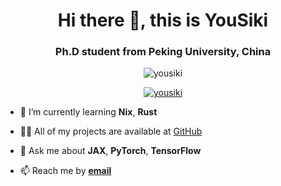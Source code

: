 <h1 align="center">Hi there 👋, this is YouSiki</h1>
<h3 align="center">Ph.D student from Peking University, China</h3>

<p align="center"> <img src="https://komarev.com/ghpvc/?username=yousiki&label=Profile%20views&color=0e75b6&style=flat" alt="yousiki" /> </p>

<p align="center"> <a href="https://github.com/ryo-ma/github-profile-trophy"><img src="https://github-profile-trophy.vercel.app/?username=yousiki&column=6" alt="yousiki" /></a> </p>

- 🌱 I’m currently learning **Nix**, **Rust**

- 👨‍💻 All of my projects are available at [GitHub](https://github.com/YOUSIKI?tab=repositories)

- 💬 Ask me about **JAX**, **PyTorch**, **TensorFlow**

- 📫 Reach me by **[email](mailto:you.siki@outlook.com)**
